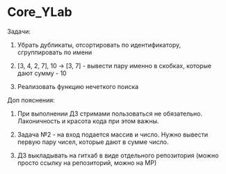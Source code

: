 # Core_YLab


Задачи:

1. Убрать дубликаты, отсортировать по идентификатору, сгруппировать по имени

2. [3, 4, 2, 7], 10 -> [3, 7] - вывести пару именно в скобках, которые дают сумму - 10

3. Реализовать функцию нечеткого поиска


Доп пояснения:

1. При выполнении ДЗ стримами пользоваться не обязательно. Лаконичность и красота кода при этом важны.

2. Задача №2 - на вход подается массив и число. Нужно вывести первую пару чисел, которые дают в сумме число.

3. ДЗ выкладывать на гитхаб в виде отдельного репозитория (можно просто ссылку на репозиторий, можно на МР)
